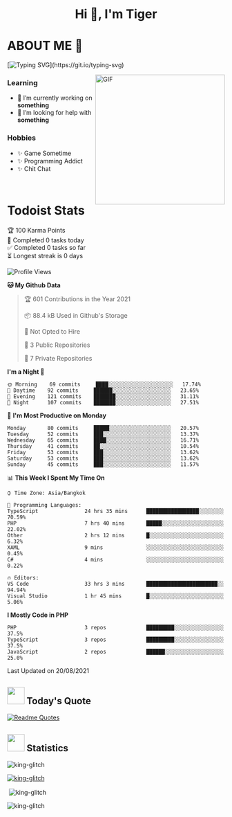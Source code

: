 <h1 align="center">Hi 👋, I'm Tiger</h1>




# ABOUT ME 💬

[![Typing SVG](https://readme-typing-svg.herokuapp.com?color=22F771&vCenter=true&lines=A+perssionate+developer+from+nowhere.)](https://git.io/typing-svg)

<img hight="200px" width="300px" alt="GIF" align="right" src="https://media.giphy.com/media/LmNwrBhejkK9EFP504/giphy.gif">

### Learning
- 🔭 I’m currently working on **something**
- 🤝 I’m looking for help with **something**

### Hobbies
- ✨ Game Sometime
- ✨ Programming Addict
- ✨ Chit Chat

</br>


# Todoist Stats

<!-- TODO-IST:START -->
🏆  100 Karma Points           
🌸  Completed 0 tasks today           
✅  Completed 0 tasks so far           
⏳  Longest streak is 0 days
<!-- TODO-IST:END -->

<!--START_SECTION:waka-->
![Profile Views](http://img.shields.io/badge/Profile%20Views-153-blue)

**🐱 My Github Data** 

> 🏆 601 Contributions in the Year 2021
 > 
> 📦 88.4 kB Used in Github's Storage 
 > 
> 🚫 Not Opted to Hire
 > 
> 📜 3 Public Repositories 
 > 
> 🔑 7 Private Repositories  
 > 
**I'm a Night 🦉** 

```text
🌞 Morning    69 commits     ████░░░░░░░░░░░░░░░░░░░░░   17.74% 
🌆 Daytime    92 commits     ██████░░░░░░░░░░░░░░░░░░░   23.65% 
🌃 Evening    121 commits    ███████░░░░░░░░░░░░░░░░░░   31.11% 
🌙 Night      107 commits    ███████░░░░░░░░░░░░░░░░░░   27.51%

```
📅 **I'm Most Productive on Monday** 

```text
Monday       80 commits     █████░░░░░░░░░░░░░░░░░░░░   20.57% 
Tuesday      52 commits     ███░░░░░░░░░░░░░░░░░░░░░░   13.37% 
Wednesday    65 commits     ████░░░░░░░░░░░░░░░░░░░░░   16.71% 
Thursday     41 commits     ██░░░░░░░░░░░░░░░░░░░░░░░   10.54% 
Friday       53 commits     ███░░░░░░░░░░░░░░░░░░░░░░   13.62% 
Saturday     53 commits     ███░░░░░░░░░░░░░░░░░░░░░░   13.62% 
Sunday       45 commits     ███░░░░░░░░░░░░░░░░░░░░░░   11.57%

```


📊 **This Week I Spent My Time On** 

```text
⌚︎ Time Zone: Asia/Bangkok

💬 Programming Languages: 
TypeScript               24 hrs 35 mins      █████████████████░░░░░░░░   70.59% 
PHP                      7 hrs 40 mins       █████░░░░░░░░░░░░░░░░░░░░   22.02% 
Other                    2 hrs 12 mins       █░░░░░░░░░░░░░░░░░░░░░░░░   6.32% 
XAML                     9 mins              ░░░░░░░░░░░░░░░░░░░░░░░░░   0.45% 
C#                       4 mins              ░░░░░░░░░░░░░░░░░░░░░░░░░   0.22%

🔥 Editors: 
VS Code                  33 hrs 3 mins       ███████████████████████░░   94.94% 
Visual Studio            1 hr 45 mins        █░░░░░░░░░░░░░░░░░░░░░░░░   5.06%

```

**I Mostly Code in PHP** 

```text
PHP                      3 repos             █████████░░░░░░░░░░░░░░░░   37.5% 
TypeScript               3 repos             █████████░░░░░░░░░░░░░░░░   37.5% 
JavaScript               2 repos             ██████░░░░░░░░░░░░░░░░░░░   25.0%

```



 Last Updated on 20/08/2021
<!--END_SECTION:waka-->


## <img height="40" src="https://raw.githubusercontent.com/innng/innng/master/assets/kyubey.gif"/> Today's Quote

[![Readme Quotes](https://quotes-github-readme.vercel.app/api?type=horizontal)](https://github.com/piyushsuthar/github-readme-quotes)

## <img height="40" src="https://raw.githubusercontent.com/innng/innng/master/assets/kyubey.gif"/> Statistics

<p align="left"> <img src="https://komarev.com/ghpvc/?username=king-glitch&label=Profile%20views&color=0e75b6&style=flat" alt="king-glitch" /> </p>

<p align="left"> <a href="https://github.com/ryo-ma/github-profile-trophy"><img src="https://github-profile-trophy.vercel.app/?username=king-glitch" alt="king-glitch" /></a> </p>

<p>&nbsp;<img align="center" src="https://github-readme-stats.vercel.app/api?username=king-glitch&show_icons=true&locale=en" alt="king-glitch" /></p>

<p><img align="center" src="https://github-readme-streak-stats.herokuapp.com/?user=king-glitch&" alt="king-glitch" /></p>
